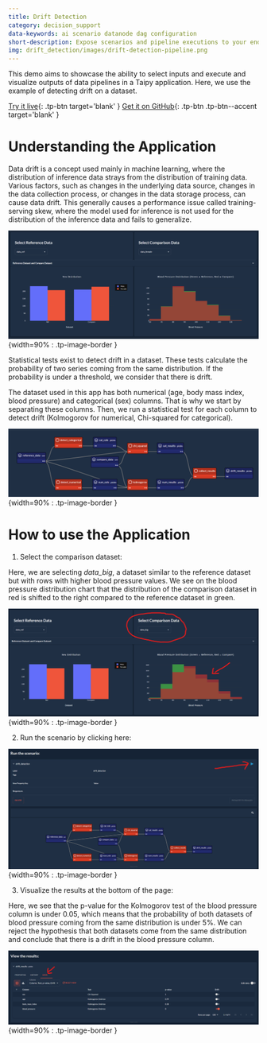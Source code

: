 ```yaml
---
title: Drift Detection
category: decision_support
data-keywords: ai scenario datanode dag configuration
short-description: Expose scenarios and pipeline executions to your end-users with this input dataset drift detection.
img: drift_detection/images/drift-detection-pipeline.png
---
```

This demo aims to showcase the ability to select inputs and execute and visualize outputs of data
pipelines in a Taipy application. Here, we use the example of detecting drift on a dataset.

[Try it live](https://drift-detection.taipy.cloud/){: .tp-btn target='blank' }
[Get it on GitHub](https://github.com/Avaiga/demo-drift-detection){: .tp-btn .tp-btn--accent target='blank' }

# Understanding the Application

Data drift is a concept used mainly in machine learning, where the distribution of inference data strays
from the distribution of training data. Various factors, such as changes in the underlying data source,
changes in the data collection process, or changes in the data storage process, can cause data drift.
This generally causes a performance issue called training-serving skew, where the model used for inference
is not used for the distribution of the inference data and fails to generalize.


![Data Distributions](images/drift-detection-distributions.png){width=90% : .tp-image-border }

Statistical tests exist to detect drift in a dataset. These tests calculate the probability of two
series coming from the same distribution. If the probability is under a threshold, we consider that there
is drift.

The dataset used in this app has both numerical (age, body mass index, blood pressure) and categorical
(sex) columns. That is why we start by separating these columns. Then, we run a statistical test
for each column to detect drift (Kolmogorov for numerical, Chi-squared for categorical).

![Pipeline](images/drift-detection-pipeline.png){width=90% : .tp-image-border }

# How to use the Application

1. Select the comparison dataset:

Here, we are selecting *data_big*, a dataset similar to the reference dataset but with rows with higher
blood pressure values. We see on the blood pressure distribution chart that the distribution of the comparison
dataset in red is shifted to the right compared to the reference dataset in green.

![Shifted Distribution](images/drift-detection-step-1.png){width=90% : .tp-image-border }

2. Run the scenario by clicking here:

![Run Scenario](images/drift-detection-step-2.png){width=90% : .tp-image-border }

3. Visualize the results at the bottom of the page:

Here, we see that the p-value for the Kolmogorov test of the blood pressure column is under 0.05, which
means that the probability of both datasets of blood pressure coming from the same distribution is under
5%. We can reject the hypothesis that both datasets come from the same distribution and conclude that there
is a drift in the blood pressure column.

![Results](images/drift-detection-step-3.png){width=90% : .tp-image-border }
